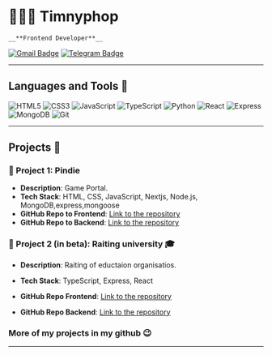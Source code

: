 # 👨🏼‍💻 Timnyphop

    __**Frontend Developer**__

[![Gmail Badge](https://img.shields.io/badge/Gmail-D14836?style=for-the-badge&logo=gmail&logoColor=white)](mailto:kotegovtimofej389@gmail.com)
[![Telegram Badge](https://img.shields.io/badge/Telegram-0088cc?style=for-the-badge&logo=telegram&logoColor=white)](https://t.me/der_res)

---

## Languages and Tools 👾

![HTML5](https://img.shields.io/badge/-HTML5-E34F26?style=flat-square&logo=html5&logoColor=white)
![CSS3](https://img.shields.io/badge/-CSS3-1572B6?style=flat-square&logo=css3)
![JavaScript](https://img.shields.io/badge/-JavaScript-F7DF1E?style=flat-square&logo=javascript&logoColor=black)
![TypeScript](https://img.shields.io/badge/-TypeScript-007ACC?style=flat-square&logo=typescript)
![Python](https://img.shields.io/badge/-Python-3776AB?style=flat-square&logo=python&logoColor=white)
![React](https://img.shields.io/badge/-React-61DAFB?style=flat-square&logo=react&logoColor=black)
![Express](https://img.shields.io/badge/-Express-000000?style=flat-square&logo=express&logoColor=white)
![MongoDB](https://img.shields.io/badge/-MongoDB-47A248?style=flat-square&logo=mongodb&logoColor=white)
![Git](https://img.shields.io/badge/-Git-F05032?style=flat-square&logo=git&logoColor=white)

---

## Projects  💼

### 🚀 Project 1: **Pindie**

- **Description**: Game Portal.
- **Tech Stack**: HTML, CSS, JavaScript, Nextjs, Node.js, MongoDB,express,mongoose
- **GitHub Repo to Frontend**: [Link to the repository](https://github.com/timnyphop/pindie-frontend)
- **GitHub Repo to Backend**: [Link to the repository](https://github.com/timnyphop/pindie-backend)

### 🌟 Project 2 (in beta): **Raiting university 🎓**

- **Description**: Raiting of eductaion organisatios.
- **Tech Stack**: TypeScript, Express, React

- **GitHub Repo Frontend**: [Link to the repository](https://github.com/timnyphop/Portal-school-frontend-ts)  
- **GitHub Repo Backend**: [Link to the repository](https://github.com/timnyphop/portal-school-backend)
### More of my projects in my github 😉
---
